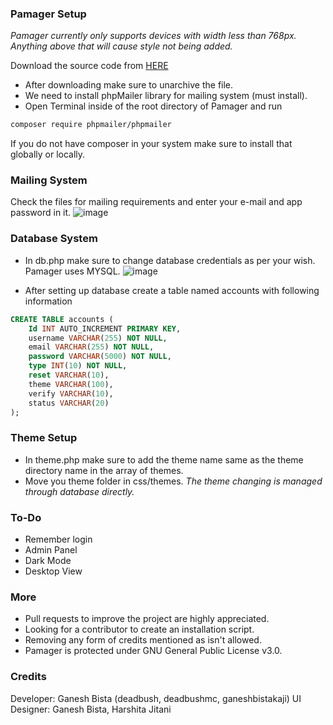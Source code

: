### Pamager Setup
*Pamager currently only supports devices with width less than 768px. Anything above that will cause style not being added.*

Download the source code from [HERE](http://https://github.com/ganeshbistakaji/Pamager/releases/ "HERE")

- After downloading make sure to unarchive the file.
- We need to install phpMailer library for mailing system (must install).
- Open Terminal inside of the root directory of Pamager and run
```bash
composer require phpmailer/phpmailer
```
If you do not have composer in your system make sure to install that globally or locally.

### Mailing System
Check the files for mailing requirements and enter your e-mail and app password in it.
![image](https://github.com/ganeshbistakaji/Pamager/assets/117885646/7236d73f-2b3c-4f0b-ad9a-efc77eb4e92a)


### Database System
- In db.php make sure to change database credentials as per your wish. Pamager uses MYSQL.
  ![image](https://github.com/ganeshbistakaji/Pamager/assets/117885646/ea264d2a-44cf-43b6-8c7d-708d719d9df3)

- After setting up database create a table named accounts with following information
```sql
CREATE TABLE accounts (
    Id INT AUTO_INCREMENT PRIMARY KEY,
    username VARCHAR(255) NOT NULL,
    email VARCHAR(255) NOT NULL,
    password VARCHAR(5000) NOT NULL,
    type INT(10) NOT NULL,
    reset VARCHAR(10),
    theme VARCHAR(100),
    verify VARCHAR(10),
    status VARCHAR(20)
);

```

### Theme Setup
- In theme.php make sure to add the theme name same as the theme directory name in the array of themes.
- Move you theme folder in css/themes.
*The theme changing is managed through database directly.*

### To-Do
- Remember login
- Admin Panel
- Dark Mode
- Desktop View

### More
- Pull requests to improve the project are highly appreciated.
- Looking for a contributor to create an installation script.
- Removing any form of credits mentioned as  <!-- Credits --> isn't allowed.
- Pamager is protected under GNU General Public License v3.0.

### Credits
Developer: Ganesh Bista (deadbush, deadbushmc, ganeshbistakaji)
UI Designer: Ganesh Bista, Harshita Jitani
